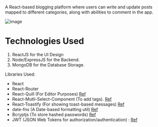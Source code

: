 A React-based blogging platform where users can write and update posts mapped to different categories, along with abilities to comment in the app.

![image](https://github.com/alien-droid/StreamLine---Blogging-Platform/assets/77412085/2605e4c9-5628-42dd-920f-0e1d4a2ceace)

# Technologies Used
1. ReactJS for the UI Design
2. Node/ExpressJS for the Backend.
3. MongoDB for the Database Storage.

Libraries Used:
- React
- React-Router
- React-Quill (For Editor Purposes) [Ref](https://www.npmjs.com/package/react-quill)
- React-Mutli-Select-Component (To add tags). [Ref](https://www.npmjs.com/package/react-multi-select-component)
- React-Toastify (For showing toast-based messages) [Ref](https://github.com/fkhadra/react-toastify)
- date-fns (A Date-based formatting util) [Ref](https://www.npmjs.com/package/react-multi-select-component)
- Bcryptjs (To store hashed passwords) [Ref](https://www.npmjs.com/package/bcrypt)
- JWT (JSON Web Tokens for authorization/authentication) : [Ref](https://www.npmjs.com/package/jsonwebtoken)



   
